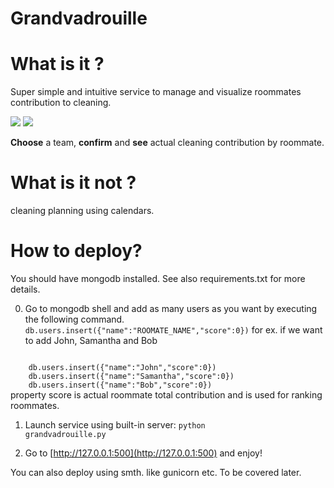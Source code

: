 Grandvadrouille 
===============

# What is it ?
Super simple and intuitive service to manage and visualize roommates contribution to cleaning.

<img src="https://dl.dropboxusercontent.com/u/858283/img1.png">
<img src="https://dl.dropboxusercontent.com/u/858283/img2.png">

**Choose** a team, **confirm** and **see** actual cleaning contribution by roommate.

# What is it not ?
cleaning planning using calendars.

# How to deploy?
You should have mongodb installed. See also requirements.txt for more details.

    
0. Go to mongodb shell and add as many users as you want by executing the following command.
<code> db.users.insert({"name":"ROOMATE_NAME","score":0})</code>
for ex. if we want to add John, Samantha and Bob
<code>
    db.users.insert({"name":"John","score":0})
    db.users.insert({"name":"Samantha","score":0})
    db.users.insert({"name":"Bob","score":0})        
</code>
property score is actual roommate total contribution and is used for ranking roommates.

1. Launch service using built-in server: 
    <code>python grandvadrouille.py</code>

2. Go to [http://127.0.0.1:500](http://127.0.0.1:500) and enjoy!

You can also deploy using smth. like gunicorn etc. To be covered later.    


